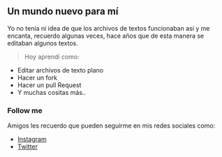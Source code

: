 ## Un mundo nuevo para mí
Yo no tenía ni idea de que los archivos de textos funcionaban así y me encanta, recuerdo algunas veces, hace años que de esta manera se editaban algunos textos.

>Hoy aprendí como:
- Editar archivos de texto plano
- Hacer un fork
- Hacer un pull Request
- Y muchas cositas más..

### Follow me

Amigos les recuerdo que pueden seguirme en mis redes sociales como:

* [Instagram](https://www.instagram.com/ivangm180/)
* [Twitter](https://twitter.com/AreYouIvan)
